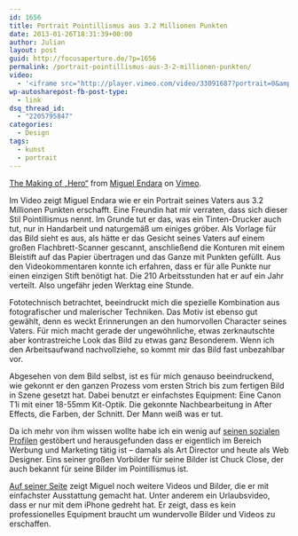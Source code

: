 ```yaml
---
id: 1656
title: Portrait Pointillismus aus 3.2 Millionen Punkten
date: 2013-01-26T18:31:39+00:00
author: Julian
layout: post
guid: http://focusaperture.de/?p=1656
permalink: /portrait-pointillismus-aus-3-2-millionen-punkten/
video:
  - '<iframe src="http://player.vimeo.com/video/33091687?portrait=0&amp;color=3366cc" width="800" height="450" frameborder="0" webkitAllowFullScreen mozallowfullscreen allowFullScreen></iframe> <p><a href="http://vimeo.com/33091687">The Making of "Hero"</a> from <a href="http://vimeo.com/miguelendara">Miguel Endara</a> on <a href="http://vimeo.com">Vimeo</a>.</p>'
wp-autosharepost-fb-post-type:
  - link
dsq_thread_id:
  - "2205795847"
categories:
  - Design
tags:
  - kunst
  - portrait
---
```

[The Making of &#8222;Hero&#8220;](http://vimeo.com/33091687) from [Miguel Endara](http://vimeo.com/miguelendara) on [Vimeo](http://vimeo.com).

Im Video zeigt Miguel Endara wie er ein Portrait seines Vaters aus 3.2 Millionen Punkten erschafft. Eine Freundin hat mir verraten, dass sich dieser Stil Pointillismus nennt. Im Grunde tut er das, was ein Tinten-Drucker auch tut, nur in Handarbeit und naturgemäß um einiges gröber. Als Vorlage für das Bild sieht es aus, als hätte er das Gesicht seines Vaters auf einem großen Flachbrett-Scanner gescannt, anschließend die Konturen mit einem Bleistift auf das Papier übertragen und das Ganze mit Punkten gefüllt. Aus den Videokommentaren konnte ich erfahren, dass er für alle Punkte nur einen einzigen Stift benötigt hat. Die 210 Arbeitsstunden hat er auf ein Jahr verteilt. Also ungefähr jeden Werktag eine Stunde.

Fototechnisch betrachtet, beeindruckt mich die spezielle Kombination aus fotografischer und malerischer Techniken. Das Motiv ist ebenso gut gewählt, denn es weckt Erinnerungen an den humorvollen Character seines Vaters. Für mich macht gerade der ungewöhnliche, etwas zerknautschte aber kontrastreiche Look das Bild zu etwas ganz Besonderem. Wenn ich den Arbeitsaufwand nachvollziehe, so kommt mir das Bild fast unbezahlbar vor.

Abgesehen von dem Bild selbst, ist es für mich genauso beeindruckend, wie gekonnt er den ganzen Prozess vom ersten Strich bis zum fertigen Bild in Szene gesetzt hat. Dabei benutzt er einfachstes Equipment: Eine Canon T1i mit einer 18-55mm Kit-Optik. Die gekonnte Nachbearbeitung in After Effects, die Farben, der Schnitt. Der Mann weiß was er tut.

Da ich mehr von ihm wissen wollte habe ich ein wenig auf <a href="http://miguelendara.com/info/" target="_blank">seinen sozialen Profilen</a> gestöbert und herausgefunden dass er eigentlich im Bereich Werbung und Marketing tätig ist &#8211; damals als Art Director und heute als Web Designer. Eins seiner großen Vorbilder für seine Bilder ist Chuck Close, der auch bekannt für seine Bilder im Pointillismus ist.

<a href="http://miguelendara.com/" target="_blank">Auf seiner Seite</a> zeigt Miguel noch weitere Videos und Bilder, die er mit einfachster Ausstattung gemacht hat. Unter anderem ein Urlaubsvideo, dass er nur mit dem iPhone gedreht hat. Er zeigt, dass es kein professionelles Equipment braucht um wundervolle Bilder und Videos zu erschaffen.